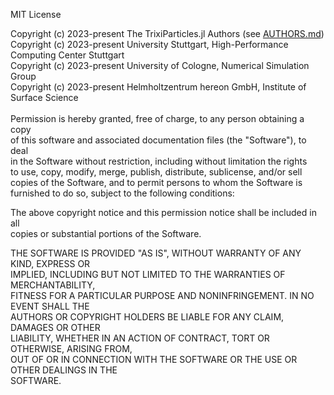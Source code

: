 MIT License

Copyright (c) 2023-present The TrixiParticles.jl Authors (see [AUTHORS.md](AUTHORS.md)) \
Copyright (c) 2023-present University Stuttgart, High-Performance Computing Center Stuttgart \
Copyright (c) 2023-present University of Cologne, Numerical Simulation Group \
Copyright (c) 2023-present Helmholtzentrum hereon GmbH, Institute of Surface Science \
 \
Permission is hereby granted, free of charge, to any person obtaining a copy  
of this software and associated documentation files (the "Software"), to deal  
in the Software without restriction, including without limitation the rights  
to use, copy, modify, merge, publish, distribute, sublicense, and/or sell  
copies of the Software, and to permit persons to whom the Software is  
furnished to do so, subject to the following conditions:

The above copyright notice and this permission notice shall be included in all  
copies or substantial portions of the Software.

THE SOFTWARE IS PROVIDED "AS IS", WITHOUT WARRANTY OF ANY KIND, EXPRESS OR  
IMPLIED, INCLUDING BUT NOT LIMITED TO THE WARRANTIES OF MERCHANTABILITY,  
FITNESS FOR A PARTICULAR PURPOSE AND NONINFRINGEMENT. IN NO EVENT SHALL THE  
AUTHORS OR COPYRIGHT HOLDERS BE LIABLE FOR ANY CLAIM, DAMAGES OR OTHER  
LIABILITY, WHETHER IN AN ACTION OF CONTRACT, TORT OR OTHERWISE, ARISING FROM,  
OUT OF OR IN CONNECTION WITH THE SOFTWARE OR THE USE OR OTHER DEALINGS IN THE  
SOFTWARE.

